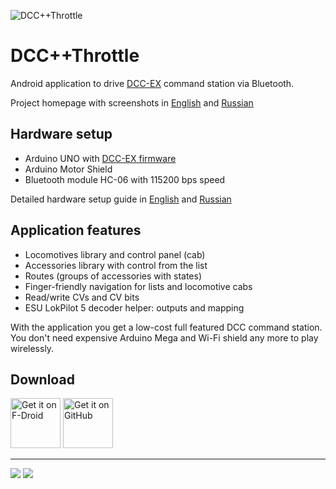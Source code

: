 ![DCC++Throttle](https://aleksandr.ru/sitefiles/378/icon-192.png)

DCC++Throttle
=============

Android application to drive [DCC-EX](https://dcc-ex.com/) command station via Bluetooth. 

Project homepage with screenshots in [English](https://aleksandr-ru.translate.goog/my/dccppthrottle?_x_tr_sl=ru&_x_tr_tl=en&_x_tr_hl=ru&_x_tr_pto=wapp) and [Russian](https://aleksandr.ru/my/dccppthrottle)

## Hardware setup

- Arduino UNO with [DCC-EX firmware](https://github.com/DCC-EX/CommandStation-EX)
- Arduino Motor Shield
- Bluetooth module HC-06 with 115200 bps speed

Detailed hardware setup guide in [English](https://aleksandr-ru.translate.goog/blog/komandnaya_stanciya_dcc_svoimi_rukami?_x_tr_sl=ru&_x_tr_tl=en&_x_tr_hl=ru&_x_tr_pto=wapp) and [Russian](https://aleksandr.ru/blog/komandnaya_stanciya_dcc_svoimi_rukami)

## Application features

- Locomotives library and control panel (cab)
- Accessories library with control from the list
- Routes (groups of accessories with states)
- Finger-friendly navigation for lists and locomotive cabs
- Read/write CVs and CV bits
- ESU LokPilot 5 decoder helper: outputs and mapping

With the application you get a low-cost full featured DCC command station. You don't need expensive Arduino Mega and Wi-Fi shield any more to play wirelessly.

## Download

[<img src="https://f-droid.org/badge/get-it-on.png" alt="Get it on F-Droid" height="80">](https://f-droid.org/packages/ru.aleksandr.dccppthrottle/)
[<img src="https://i.ibb.co/q0mdc4Z/get-it-on-github.png" alt="Get it on GitHub" height="80">](https://github.com/Aleksandr-ru/dccppthrottle/releases)

---

![](https://img.shields.io/f-droid/v/ru.aleksandr.dccppthrottle.svg?logo=F-Droid)
![](https://img.shields.io/github/v/release/Aleksandr-ru/dccppthrottle.svg?logo=github)

